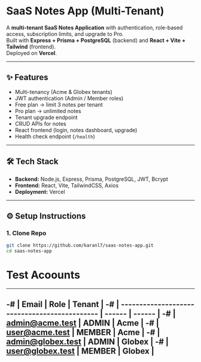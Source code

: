 # SaaS Notes App (Multi-Tenant)

A **multi-tenant SaaS Notes Application** with authentication, role-based access, subscription limits, and upgrade to Pro.  
Built with **Express + Prisma + PostgreSQL** (backend) and **React + Vite + Tailwind** (frontend).  
Deployed on **Vercel**.

---

## ✨ Features
- Multi-tenancy (Acme & Globex tenants)
- JWT authentication (Admin / Member roles)
- Free plan → limit 3 notes per tenant
- Pro plan → unlimited notes
- Tenant upgrade endpoint
- CRUD APIs for notes
- React frontend (login, notes dashboard, upgrade)
- Health check endpoint (`/health`)

---

## 🛠️ Tech Stack
- **Backend:** Node.js, Express, Prisma, PostgreSQL, JWT, Bcrypt
- **Frontend:** React, Vite, TailwindCSS, Axios
- **Deployment:** Vercel

---

## ⚙️ Setup Instructions

### 1. Clone Repo
```bash
git clone https://github.com/karanl7/saas-notes-app.git
cd saas-notes-app
```
# Test Acoounts
---
-# | Email                                         | Role   | Tenant |
-# | --------------------------------------------- | ------ | ------ |
-# | [admin@acme.test](mailto:admin@acme.test)     | ADMIN  | Acme   |
-# | [user@acme.test](mailto:user@acme.test)       | MEMBER | Acme   |
-# | [admin@globex.test](mailto:admin@globex.test) | ADMIN  | Globex |
-# | [user@globex.test](mailto:user@globex.test)   | MEMBER | Globex |
---